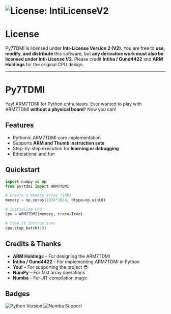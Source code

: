 # ![License: IntiLicenseV2](https://img.shields.io/badge/License-IntiLicense-red.svg "Totally official, trust me 😏")

# License

Py7TDMI is licensed under **Inti-License Version 2 (V2)**.
You are free to **use, modify, and distribute** this software, but **any derivative work must also be licensed under Inti-License V2**.
Please credit **Intiha / Gund4422** and **ARM Holdings** for the original CPU design.

---

# Py7TDMI

Yay! ARM7TDMI for Python enthusiasts.
Ever wanted to play with ARM7TDMI **without a physical board**? Now you can!

## Features

* Pythonic ARM7TDMI core implementation
* Supports **ARM and Thumb instruction sets**
* Step-by-step execution for **learning or debugging**
* Educational and fun

## Quickstart

```python
import numpy as np
from py7tdmi import ARM7TDMI

# Create a memory array (1MB)
memory = np.zeros(1024*1024, dtype=np.uint8)

# Initialize CPU
cpu = ARM7TDMI(memory, trace=True)

# Step 10 instructions
cpu.step_batch(10)
```

## Credits & Thanks

* **ARM Holdings** – For designing the ARM7TDMI
* **Intiha / Gund4422** – For implementing ARM7TDMI in Python
* **You!** – For supporting the project 😎
* **NumPy** – For fast array operations
* **Numba** – For JIT compilation magic

## Badges

![Python Version](https://img.shields.io/badge/python-3.10%2B-blue)
![Numba Support](https://img.shields.io/badge/numba-supported-green)
